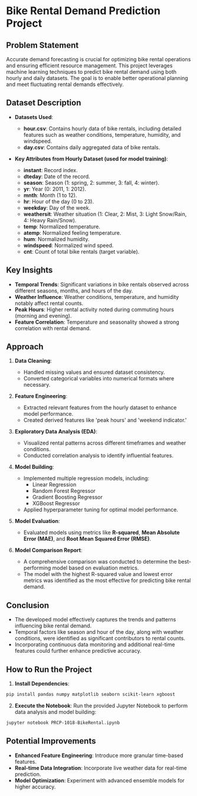 # Bike Rental Demand Prediction Project

## Problem Statement
Accurate demand forecasting is crucial for optimizing bike rental operations and ensuring efficient resource management. This project leverages machine learning techniques to predict bike rental demand using both hourly and daily datasets. The goal is to enable better operational planning and meet fluctuating rental demands effectively.

## Dataset Description
- **Datasets Used**:
  - **hour.csv**: Contains hourly data of bike rentals, including detailed features such as weather conditions, temperature, humidity, and windspeed.
  - **day.csv**: Contains daily aggregated data of bike rentals.

- **Key Attributes from Hourly Dataset (used for model training)**:
  - **instant**: Record index.
  - **dteday**: Date of the record.
  - **season**: Season (1: spring, 2: summer, 3: fall, 4: winter).
  - **yr**: Year (0: 2011, 1: 2012).
  - **mnth**: Month (1 to 12).
  - **hr**: Hour of the day (0 to 23).
  - **weekday**: Day of the week.
  - **weathersit**: Weather situation (1: Clear, 2: Mist, 3: Light Snow/Rain, 4: Heavy Rain/Snow).
  - **temp**: Normalized temperature.
  - **atemp**: Normalized feeling temperature.
  - **hum**: Normalized humidity.
  - **windspeed**: Normalized wind speed.
  - **cnt**: Count of total bike rentals (target variable).

## Key Insights
- **Temporal Trends**: Significant variations in bike rentals observed across different seasons, months, and hours of the day.
- **Weather Influence**: Weather conditions, temperature, and humidity notably affect rental counts.
- **Peak Hours**: Higher rental activity noted during commuting hours (morning and evening).
- **Feature Correlation**: Temperature and seasonality showed a strong correlation with rental demand.

## Approach
1. **Data Cleaning**:
   - Handled missing values and ensured dataset consistency.
   - Converted categorical variables into numerical formats where necessary.

2. **Feature Engineering**:
   - Extracted relevant features from the hourly dataset to enhance model performance.
   - Created derived features like 'peak hours' and 'weekend indicator.'

3. **Exploratory Data Analysis (EDA)**:
   - Visualized rental patterns across different timeframes and weather conditions.
   - Conducted correlation analysis to identify influential features.

4. **Model Building**:
   - Implemented multiple regression models, including:
     - Linear Regression
     - Random Forest Regressor
     - Gradient Boosting Regressor
     - XGBoost Regressor
   - Applied hyperparameter tuning for optimal model performance.

5. **Model Evaluation**:
   - Evaluated models using metrics like **R-squared**, **Mean Absolute Error (MAE)**, and **Root Mean Squared Error (RMSE)**.
   
6. **Model Comparison Report**:
   - A comprehensive comparison was conducted to determine the best-performing model based on evaluation metrics.
   - The model with the highest R-squared value and lowest error metrics was identified as the most effective for predicting bike rental demand.

## Conclusion
- The developed model effectively captures the trends and patterns influencing bike rental demand.
- Temporal factors like season and hour of the day, along with weather conditions, were identified as significant contributors to rental counts.
- Incorporating continuous data monitoring and additional real-time features could further enhance predictive accuracy.

## How to Run the Project
1. **Install Dependencies**:
```bash
pip install pandas numpy matplotlib seaborn scikit-learn xgboost
```
2. **Execute the Notebook**:
Run the provided Jupyter Notebook to perform data analysis and model building:
```bash
jupyter notebook PRCP-1018-BikeRental.ipynb
```

## Potential Improvements
- **Enhanced Feature Engineering**: Introduce more granular time-based features.
- **Real-time Data Integration**: Incorporate live weather data for real-time prediction.
- **Model Optimization**: Experiment with advanced ensemble models for higher accuracy.

